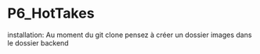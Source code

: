 # P6_HotTakes
installation: Au moment du git clone pensez à créer un dossier images dans le dossier backend 

